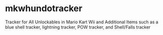 # mkwhundotracker
Tracker for All Unlockables in Mario Kart Wii and Additional Items such as a blue shell tracker, lightning tracker, POW tracker, and Shell/Falls tracker
